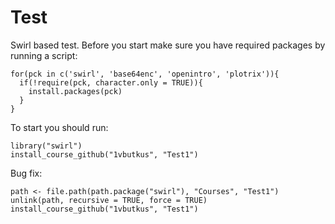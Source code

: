 Test 
====================================

Swirl based test. Before you start make sure you have required packages by running a script:
```
for(pck in c('swirl', 'base64enc', 'openintro', 'plotrix')){
  if(!require(pck, character.only = TRUE)){
    install.packages(pck)
  }
}
```

To start you should run:
```
library("swirl")
install_course_github("1vbutkus", "Test1")
```


Bug fix:
```{r}
path <- file.path(path.package("swirl"), "Courses", "Test1")
unlink(path, recursive = TRUE, force = TRUE)
install_course_github("1vbutkus", "Test1")
```